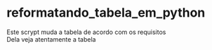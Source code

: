 # reformatando_tabela_em_python
Este scrypt  muda a tabela de acordo  com os requisitos  
Dela veja atentamente a tabela 
